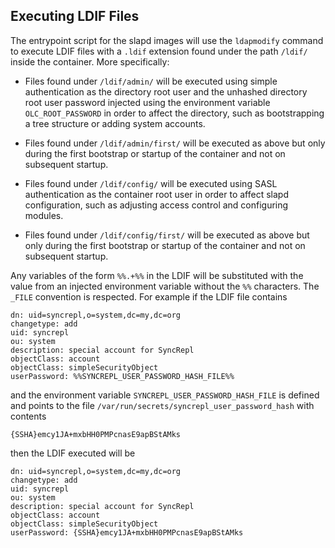 <!--
COmanage Registry Docker documentation

Portions licensed to the University Corporation for Advanced Internet
Development, Inc. ("UCAID") under one or more contributor license agreements.
See the NOTICE file distributed with this work for additional information
regarding copyright ownership.

UCAID licenses this file to you under the Apache License, Version 2.0
(the "License"); you may not use this file except in compliance with the
License. You may obtain a copy of the License at:

http://www.apache.org/licenses/LICENSE-2.0

Unless required by applicable law or agreed to in writing, software
distributed under the License is distributed on an "AS IS" BASIS,
WITHOUT WARRANTIES OR CONDITIONS OF ANY KIND, either express or implied.
See the License for the specific language governing permissions and
limitations under the License.
-->
## Executing LDIF Files

The entrypoint script for the slapd images will use the `ldapmodify` command to execute LDIF files
with a `.ldif` extension found under the path `/ldif/` inside the container.
More specifically:

* Files found under `/ldif/admin/` will be executed using simple authentication
as the directory root user and the unhashed directory root user password injected using
the environment variable `OLC_ROOT_PASSWORD` in order to affect the directory, such
as bootstrapping a tree structure or adding system accounts.

* Files found under `/ldif/admin/first/` will be executed as above but only
during the first bootstrap or startup of the container and not on subsequent
startup.

* Files found under `/ldif/config/` will be executed using SASL authentication as
the container root user in order to affect slapd configuration, such as adjusting
access control and configuring modules.

* Files found under `/ldif/config/first/` will be executed as above but only
during the first bootstrap or startup of the container and not on subsequent
startup.

Any variables of the form `%%.+%%` in the LDIF will be substituted with the
value from an injected environment variable without the `%%` characters. The
`_FILE` convention is respected.  For example if the LDIF file contains

```
dn: uid=syncrepl,o=system,dc=my,dc=org
changetype: add
uid: syncrepl
ou: system
description: special account for SyncRepl
objectClass: account
objectClass: simpleSecurityObject
userPassword: %%SYNCREPL_USER_PASSWORD_HASH_FILE%%
```

and the environment variable `SYNCREPL_USER_PASSWORD_HASH_FILE` is defined
and points to the file `/var/run/secrets/syncrepl_user_password_hash` with 
contents

```
{SSHA}emcy1JA+mxbHH0PMPcnasE9apBStAMks
```

then the LDIF executed will be

```
dn: uid=syncrepl,o=system,dc=my,dc=org
changetype: add
uid: syncrepl
ou: system
description: special account for SyncRepl
objectClass: account
objectClass: simpleSecurityObject
userPassword: {SSHA}emcy1JA+mxbHH0PMPcnasE9apBStAMks
```
